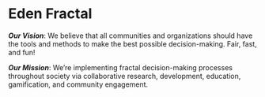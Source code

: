 # Eden Fractal

_**Our Vision**_: We believe that all communities and organizations should have the tools and methods to make the best possible decision-making. Fair, fast, and fun!

_**Our Mission**_: We’re implementing fractal decision-making processes throughout society via collaborative research, development, education, gamification, and community engagement.





